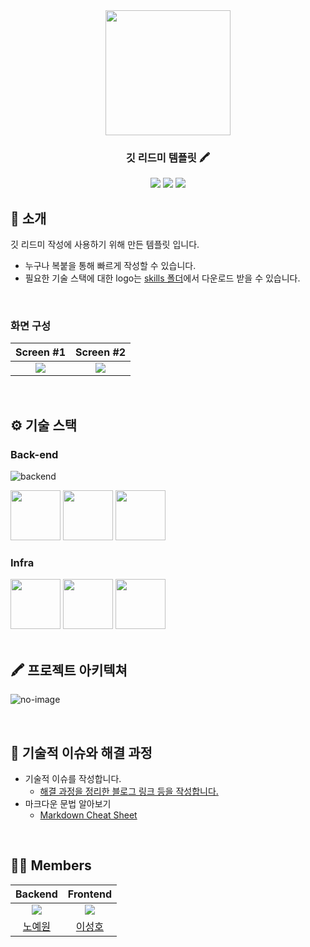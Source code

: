 <div align="center">
<img src="https://user-images.githubusercontent.com/80824750/208285921-4db42e3c-0a47-47dc-aebf-5d0840a71821.png" width="200"/>

### 깃 리드미 템플릿 🖍️

[<img src="https://img.shields.io/badge/-readme.md-important?style=flat&logo=google-chrome&logoColor=white" />]() [<img src="https://img.shields.io/badge/-tech blog-blue?style=flat&logo=google-chrome&logoColor=white" />]() [<img src="https://img.shields.io/badge/release-v0.0.0-critical?style=flat&logo=google-chrome&logoColor=white" />]()


</div> 

## 📝 소개
깃 리드미 작성에 사용하기 위해 만든 템플릿 입니다.
- 누구나 복붙을 통해 빠르게 작성할 수 있습니다.
- 필요한 기술 스택에 대한 logo는 [skills 폴더](skills)에서 다운로드 받을 수 있습니다.


<br />

### 화면 구성
|Screen #1|Screen #2|
|:---:|:---:|
|<img src="https://user-images.githubusercontent.com/80824750/208295340-30e42d9c-495c-4b7c-8a5d-93bea75ec05b.gif"/>|<img src="https://user-images.githubusercontent.com/80824750/208295340-30e42d9c-495c-4b7c-8a5d-93bea75ec05b.gif"/>|


<br />

## ⚙ 기술 스택
### Back-end
![backend](https://user-images.githubusercontent.com/80824750/208293908-6a035336-4591-4b63-88e7-598f22294455.png)
<div>
<img src="https://github.com/yewon-Noh/readme-template/blob/main/skills/SpringBoot.png?raw=true" width="80">
<img src="https://github.com/yewon-Noh/readme-template/blob/main/skills/SpringDataJPA.png?raw=true" width="80">
<img src="https://github.com/yewon-Noh/readme-template/blob/main/skills/Mysql.png?raw=true" width="80">
</div>

### Infra
<div>
<img src="https://github.com/yewon-Noh/readme-template/blob/main/skills/Docker.png?raw=true" width="80">
<img src="https://github.com/yewon-Noh/readme-template/blob/main/skills/Jenkins.png?raw=true" width="80">
<img src="https://github.com/yewon-Noh/readme-template/blob/main/skills/AWSEC2.png?raw=true" width="80">
</div>


<br />

## 🖍️ 프로젝트 아키텍쳐
![no-image](https://user-images.githubusercontent.com/80824750/208294567-738dd273-e137-4bbf-8307-aff64258fe03.png)



<br />

## 🤔 기술적 이슈와 해결 과정
- 기술적 이슈를 작성합니다.
    - [해결 과정을 정리한 블로그 링크 등을 작성합니다.]()
- 마크다운 문법 알아보기
    - [Markdown Cheat Sheet](https://www.markdownguide.org/cheat-sheet/#extended-syntax)

<br />

## 💁‍♂️ Members
|Backend|Frontend|
|:---:|:---:|
| ![](https://github.com/yewon-Noh.png?size=120) | ![](https://github.com/SeongHo-C.png?size=120) |
|[노예원](https://github.com/yewon-Noh)|[이성호](https://github.com/SeongHo-C)|
